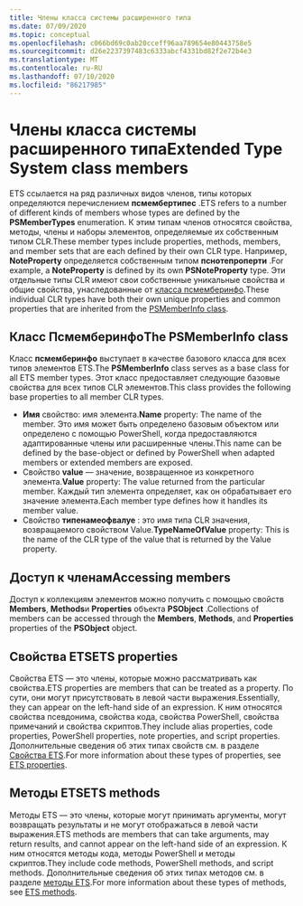 ```yaml
---
title: Члены класса системы расширенного типа
ms.date: 07/09/2020
ms.topic: conceptual
ms.openlocfilehash: c066bd69c0ab20cceff96aa789654e80443758e5
ms.sourcegitcommit: d26e2237397483c6333abcf4331bd82f2e72b4e3
ms.translationtype: MT
ms.contentlocale: ru-RU
ms.lasthandoff: 07/10/2020
ms.locfileid: "86217985"
---
```

# <a name="extended-type-system-class-members"></a><span data-ttu-id="be212-102">Члены класса системы расширенного типа</span><span class="sxs-lookup"><span data-stu-id="be212-102">Extended Type System class members</span></span>

<span data-ttu-id="be212-103">ETS ссылается на ряд различных видов членов, типы которых определяются перечислением **псмембертипес** .</span><span class="sxs-lookup"><span data-stu-id="be212-103">ETS refers to a number of different kinds of members whose types are defined by the **PSMemberTypes** enumeration.</span></span> <span data-ttu-id="be212-104">К этим типам членов относятся свойства, методы, члены и наборы элементов, определяемые их собственным типом CLR.</span><span class="sxs-lookup"><span data-stu-id="be212-104">These member types include properties, methods, members, and member sets that are each defined by their own CLR type.</span></span> <span data-ttu-id="be212-105">Например, **NoteProperty** определяется собственным типом **пснотепроперти** .</span><span class="sxs-lookup"><span data-stu-id="be212-105">For example, a **NoteProperty** is defined by its own **PSNoteProperty** type.</span></span> <span data-ttu-id="be212-106">Эти отдельные типы CLR имеют свои собственные уникальные свойства и общие свойства, унаследованные от [класса псмемберинфо](/dotnet/api/system.management.automation.psmemberinfo).</span><span class="sxs-lookup"><span data-stu-id="be212-106">These individual CLR types have both their own unique properties and common properties that are inherited from the [PSMemberInfo class](/dotnet/api/system.management.automation.psmemberinfo).</span></span>

## <a name="the-psmemberinfo-class"></a><span data-ttu-id="be212-107">Класс Псмемберинфо</span><span class="sxs-lookup"><span data-stu-id="be212-107">The PSMemberInfo class</span></span>

<span data-ttu-id="be212-108">Класс **псмемберинфо** выступает в качестве базового класса для всех типов элементов ETS.</span><span class="sxs-lookup"><span data-stu-id="be212-108">The **PSMemberInfo** class serves as a base class for all ETS member types.</span></span> <span data-ttu-id="be212-109">Этот класс предоставляет следующие базовые свойства для всех типов CLR элементов.</span><span class="sxs-lookup"><span data-stu-id="be212-109">This class provides the following base properties to all member CLR types.</span></span>

- <span data-ttu-id="be212-110">**Имя** свойство: имя элемента.</span><span class="sxs-lookup"><span data-stu-id="be212-110">**Name** property: The name of the member.</span></span> <span data-ttu-id="be212-111">Это имя может быть определено базовым объектом или определено с помощью PowerShell, когда предоставляются адаптированные члены или расширенные члены.</span><span class="sxs-lookup"><span data-stu-id="be212-111">This name can be defined by the base-object or defined by PowerShell when adapted members or extended members are exposed.</span></span>
- <span data-ttu-id="be212-112">Свойство **value** — значение, возвращенное из конкретного элемента.</span><span class="sxs-lookup"><span data-stu-id="be212-112">**Value** property: The value returned from the particular member.</span></span> <span data-ttu-id="be212-113">Каждый тип элемента определяет, как он обрабатывает его значение элемента.</span><span class="sxs-lookup"><span data-stu-id="be212-113">Each member type defines how it handles its member value.</span></span>
- <span data-ttu-id="be212-114">Свойство **типенамеофвалуе** : это имя типа CLR значения, возвращаемого свойством Value.</span><span class="sxs-lookup"><span data-stu-id="be212-114">**TypeNameOfValue** property: This is the name of the CLR type of the value that is returned by the Value property.</span></span>

## <a name="accessing-members"></a><span data-ttu-id="be212-115">Доступ к членам</span><span class="sxs-lookup"><span data-stu-id="be212-115">Accessing members</span></span>

<span data-ttu-id="be212-116">Доступ к коллекциям элементов можно получить с помощью свойств **Members**, **Methods**и **Properties** объекта **PSObject** .</span><span class="sxs-lookup"><span data-stu-id="be212-116">Collections of members can be accessed through the **Members**, **Methods**, and **Properties** properties of the **PSObject** object.</span></span>

## <a name="ets-properties"></a><span data-ttu-id="be212-117">Свойства ETS</span><span class="sxs-lookup"><span data-stu-id="be212-117">ETS properties</span></span>

<span data-ttu-id="be212-118">Свойства ETS — это члены, которые можно рассматривать как свойства.</span><span class="sxs-lookup"><span data-stu-id="be212-118">ETS properties are members that can be treated as a property.</span></span> <span data-ttu-id="be212-119">По сути, они могут присутствовать в левой части выражения.</span><span class="sxs-lookup"><span data-stu-id="be212-119">Essentially, they can appear on the left-hand side of an expression.</span></span> <span data-ttu-id="be212-120">К ним относятся свойства псевдонима, свойства кода, свойства PowerShell, свойства примечаний и свойства скриптов.</span><span class="sxs-lookup"><span data-stu-id="be212-120">They include alias properties, code properties, PowerShell properties, note properties, and script properties.</span></span> <span data-ttu-id="be212-121">Дополнительные сведения об этих типах свойств см. в разделе [Свойства ETS](properties.md).</span><span class="sxs-lookup"><span data-stu-id="be212-121">For more information about these types of properties, see [ETS properties](properties.md).</span></span>

## <a name="ets-methods"></a><span data-ttu-id="be212-122">Методы ETS</span><span class="sxs-lookup"><span data-stu-id="be212-122">ETS methods</span></span>

<span data-ttu-id="be212-123">Методы ETS — это члены, которые могут принимать аргументы, могут возвращать результаты и не могут отображаться в левой части выражения.</span><span class="sxs-lookup"><span data-stu-id="be212-123">ETS methods are members that can take arguments, may return results, and cannot appear on the left-hand side of an expression.</span></span> <span data-ttu-id="be212-124">К ним относятся методы кода, методы PowerShell и методы скриптов.</span><span class="sxs-lookup"><span data-stu-id="be212-124">They include code methods, PowerShell methods, and script methods.</span></span>
<span data-ttu-id="be212-125">Дополнительные сведения об этих типах методов см. в разделе [методы ETS](methods.md).</span><span class="sxs-lookup"><span data-stu-id="be212-125">For more information about these types of methods, see [ETS methods](methods.md).</span></span>
